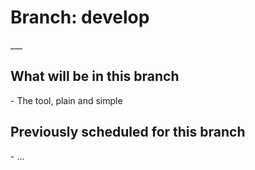 <H1>Branch: develop</H1>
___
<H2>What will be in this branch</H2>
- The tool, plain and simple


<H2>Previously scheduled for this branch</H2>
- ...